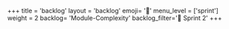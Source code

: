+++
title = 'backlog'
layout = 'backlog'
emoji= '🥞'
menu_level = ['sprint']
weight = 2
backlog= 'Module-Complexity'
backlog_filter='📅 Sprint 2'
+++
